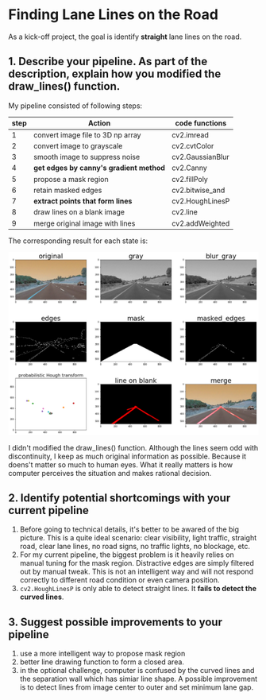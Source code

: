 # Finding Lane Lines on the Road 
As a kick-off project, the goal is identify **straight** lane lines on the road.


## 1. Describe your pipeline. As part of the description, explain how you modified the draw_lines() function.

My pipeline consisted of following steps:

| step | Action                                   | code functions   |
| ---- | ---------------------------------------- | ---------------- |
| 1    | convert image file to 3D np array        | cv2.imread       |
| 2    | convert image to grayscale               | cv2.cvtColor     |
| 3    | smooth image to suppress noise           | cv2.GaussianBlur |
| 4    | **get edges by canny's gradient method** | cv2.Canny        |
| 5    | propose a mask region                    | cv2.fillPoly     |
| 6    | retain masked edges                      | cv2.bitwise_and  |
| 7    | **extract points that form lines**       | cv2.HoughLinesP  |
| 8    | draw lines on a  blank image             | cv2.line         |
| 9    | merge original image with lines          | cv2.addWeighted  |

The corresponding result for each state is:

![pipeline_finding_lane.png](pipeline_finding_lane.png)

I didn't modified the draw_lines() function. Although the lines seem odd with discontinuity, I keep as much original information as possible. Because it doens't matter so much to human eyes. What it really matters is how computer perceives the situation and makes rational decision.  


## 2. Identify potential shortcomings with your current pipeline

1. Before going to technical details, it's better to be awared of the big picture. This is a quite ideal scenario: clear visibility, light traffic, straight road, clear lane lines, no road signs, no traffic lights, no blockage, etc.
2. For my current pipeline, the biggest problem is it heavily relies on manual tuning for the mask region. Distractive edges are simply filtered out by manual tweak. This is not an intelligent way and will not respond correctly to different road condition or even camera position. 
3. `cv2.HoughLinesP` is only able to detect straight lines. It **fails to detect the curved lines**.


## 3. Suggest possible improvements to your pipeline

1. use a more intelligent way to propose mask region
2. better line drawing function to form a closed area.
3. in the optional challenge, computer is confused by the curved lines and the separation wall which has simiar line shape. A possible improvement is to detect lines from image center to outer and set minimum lane gap. 